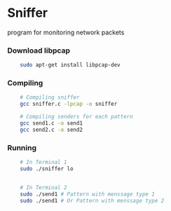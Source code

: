# Sniffer

program for monitoring network packets

### Download libpcap

```sh
	sudo apt-get install libpcap-dev
```

### Compiling

```sh
	# Compiling sniffer
	gcc sniffer.c -lpcap -o sniffer

	# Compiling senders for each pattern
	gcc send1.c -o send1
	gcc send2.c -o send2
```

### Running

```sh
	# In Terminal 1
	sudo ./sniffer lo


	# In Terminal 2
	sudo ./send1 # Pattern with menssage type 1
	sudo ./send1 # Or Pattern with menssage type 2

```


<!-- 	
gcc sniffer.c -lpcap -o sniffer && sudo ./sniffer lo
gcc send2.c -o send2 && sudo ./send2
gcc send1.c -o send1 && sudo ./send1 
-->

<!-- https://www.binarytides.com/packet-sniffer-code-c-linux/ -->
